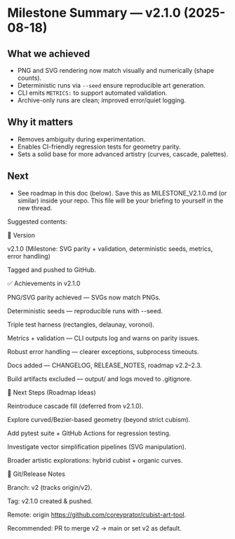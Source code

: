 # Milestone Summary — v2.1.0 (2025-08-18)

## What we achieved
- PNG and SVG rendering now match visually and numerically (shape counts).
- Deterministic runs via `--seed` ensure reproducible art generation.
- CLI emits `METRICS:` to support automated validation.
- Archive-only runs are clean; improved error/quiet logging.

## Why it matters
- Removes ambiguity during experimentation.
- Enables CI-friendly regression tests for geometry parity.
- Sets a solid base for more advanced artistry (curves, cascade, palettes).

## Next
- See roadmap in this doc (below).
Save this as MILESTONE_V2.1.0.md (or similar) inside your repo. This file will be your briefing to yourself in the new thread.

Suggested contents:

📌 Version

v2.1.0 (Milestone: SVG parity + validation, deterministic seeds, metrics, error handling)

Tagged and pushed to GitHub.

✅ Achievements in v2.1.0

PNG/SVG parity achieved — SVGs now match PNGs.

Deterministic seeds — reproducible runs with --seed.

Triple test harness (rectangles, delaunay, voronoi).

Metrics + validation — CLI outputs log and warns on parity issues.

Robust error handling — clearer exceptions, subprocess timeouts.

Docs added — CHANGELOG, RELEASE_NOTES, roadmap v2.2–2.3.

Build artifacts excluded — output/ and logs moved to .gitignore.

📝 Next Steps (Roadmap Ideas)

Reintroduce cascade fill (deferred from v2.1.0).

Explore curved/Bezier-based geometry (beyond strict cubism).

Add pytest suite + GitHub Actions for regression testing.

Investigate vector simplification pipelines (SVG manipulation).

Broader artistic explorations: hybrid cubist + organic curves.

🔖 Git/Release Notes

Branch: v2 (tracks origin/v2).

Tag: v2.1.0 created & pushed.

Remote: origin https://github.com/coreyprator/cubist-art-tool.

Recommended: PR to merge v2 → main or set v2 as default.
